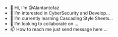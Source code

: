 - 👋 Hi, I’m @Alantantofaz
- 👀 I’m interested in CyberSecurity and Develop...
- 🌱 I’m currently learning Cascading Style Sheets...
- 💞️ I’m looking to collaborate on ...
- 📫 How to reach me just send message here ...

<!---
Alantantofaz/Alantantofaz is a ✨ special ✨ repository because its `README.md` (this file) appears on your GitHub profile.
You can click the Preview link to take a look at your changes.
--->

